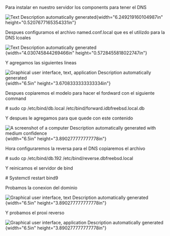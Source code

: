 Para instalar en nuestro servidor los components para tener el DNS

![Text Description automatically
generated](./media/media/image1.png){width="6.249219160104987in"
height="0.5207677165354331in"}

Despues configuramos el archivo named.conf.local que es el utilizdo para
la DNS lcoales

![Text Description automatically
generated](./media/media/image2.png){width="4.030745844269466in"
height="0.5728455818022747in"}

Y agregamos las siguientes lineas

![Graphical user interface, text, application Description automatically
generated](./media/media/image3.png){width="6.5in"
height="3.6708333333333334in"}

Despues copiaremos el modelo para hacer el fordward con el siguiente
command

\# sudo cp /etc/bind/db.local /etc/bind/forward.idbfreebsd.local.db

Y despues le agregamos para que quede con este contenido

![A screenshot of a computer Description automatically generated with
medium confidence](./media/media/image4.png){width="6.5in"
height="3.890277777777778in"}

Hora configuraremos la reversa para el DNS copiaremos el archivo

\# sudo cp /etc/bind/db.192 /etc/bind/reverse.dbfreebsd.local

Y reinicamos el servidor de bind

\# Systemctl restart bind9

Probamos la conexion del dominio

![Graphical user interface, text Description automatically
generated](./media/media/image5.png){width="6.5in"
height="3.890277777777778in"}

Y probamos el proxi reverso

![Graphical user interface, application Description automatically
generated](./media/media/image6.png){width="6.5in"
height="3.890277777777778in"}
